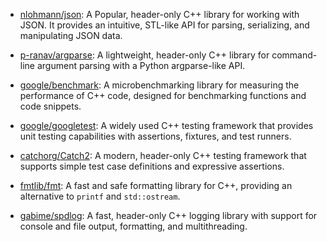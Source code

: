 - [nlohmann/json](https://github.com/nlohmann/json): A Popular, header-only C++ library for working with JSON. It provides an intuitive, STL-like API for parsing, serializing, and manipulating JSON data.

- [p-ranav/argparse](https://github.com/p-ranav/argparse): A lightweight, header-only C++ library for command-line argument parsing with a Python argparse-like API.

- [google/benchmark](https://github.com/google/benchmark): A microbenchmarking library for measuring the performance of C++ code, designed for benchmarking functions and code snippets.

- [google/googletest](https://github.com/google/googletest): A widely used C++ testing framework that provides unit testing capabilities with assertions, fixtures, and test runners.

- [catchorg/Catch2](https://github.com/catchorg/Catch2): A modern, header-only C++ testing framework that supports simple test case definitions and expressive assertions.

- [fmtlib/fmt](https://github.com/fmtlib/fmt): A fast and safe formatting library for C++, providing an alternative to `printf` and `std::ostream`.

- [gabime/spdlog](https://github.com/gabime/spdlog): A fast, header-only C++ logging library with support for console and file output, formatting, and multithreading.
